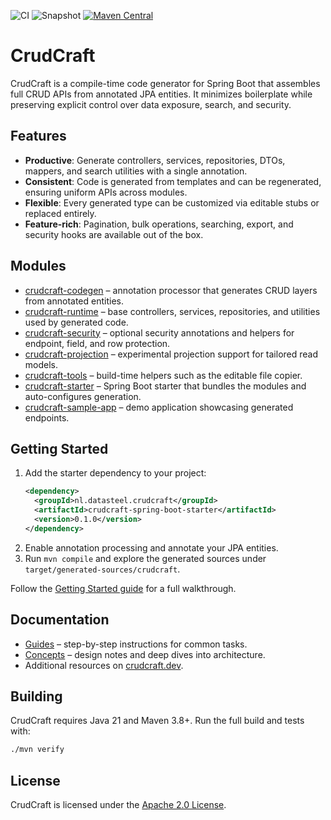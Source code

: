 ![CI](https://github.com/Data-Steel/CrudCraft/actions/workflows/ci.yml/badge.svg)
![Snapshot](https://github.com/Data-Steel/CrudCraft/actions/workflows/snapshot.yml/badge.svg)
[![Maven Central](https://img.shields.io/maven-central/v/nl.datasteel.crudcraft/crudcraft-runtime.svg)](https://central.sonatype.com/)

# CrudCraft

CrudCraft is a compile-time code generator for Spring Boot that assembles full CRUD APIs from annotated JPA entities. It minimizes boilerplate while preserving explicit control over data exposure, search, and security.

## Features
- **Productive**: Generate controllers, services, repositories, DTOs, mappers, and search utilities with a single annotation.
- **Consistent**: Code is generated from templates and can be regenerated, ensuring uniform APIs across modules.
- **Flexible**: Every generated type can be customized via editable stubs or replaced entirely.
- **Feature-rich**: Pagination, bulk operations, searching, export, and security hooks are available out of the box.

## Modules
- [crudcraft-codegen](crudcraft-codegen/README.md) – annotation processor that generates CRUD layers from annotated entities.
- [crudcraft-runtime](crudcraft-runtime/README.md) – base controllers, services, repositories, and utilities used by generated code.
- [crudcraft-security](crudcraft-security/README.md) – optional security annotations and helpers for endpoint, field, and row protection.
- [crudcraft-projection](crudcraft-projection/README.md) – experimental projection support for tailored read models.
- [crudcraft-tools](crudcraft-tools/README.md) – build-time helpers such as the editable file copier.
- [crudcraft-starter](crudcraft-starter/README.md) – Spring Boot starter that bundles the modules and auto-configures generation.
- [crudcraft-sample-app](crudcraft-sample-app/README.md) – demo application showcasing generated endpoints.

## Getting Started
1. Add the starter dependency to your project:
   ```xml
   <dependency>
     <groupId>nl.datasteel.crudcraft</groupId>
     <artifactId>crudcraft-spring-boot-starter</artifactId>
     <version>0.1.0</version>
   </dependency>
   ```
2. Enable annotation processing and annotate your JPA entities.
3. Run `mvn compile` and explore the generated sources under `target/generated-sources/crudcraft`.

Follow the [Getting Started guide](guides/getting-started.md) for a full walkthrough.

## Documentation
- [Guides](guides/) – step-by-step instructions for common tasks.
- [Concepts](concepts/) – design notes and deep dives into architecture.
- Additional resources on [crudcraft.dev](https://crudcraft.dev).

## Building
CrudCraft requires Java 21 and Maven 3.8+. Run the full build and tests with:
```bash
./mvn verify
```

## License
CrudCraft is licensed under the [Apache 2.0 License](LICENSE).

